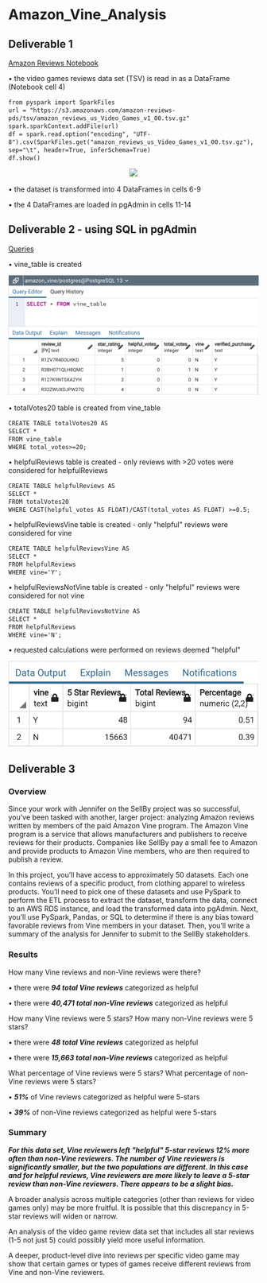 # Amazon_Vine_Analysis
## Deliverable 1
[Amazon Reviews Notebook](https://github.com/jzebker/Amazon_Vine_Analysis/blob/main/Amazon_Reviews_ETL.ipynb)

• the video games reviews data set (TSV) is read in as a DataFrame (Notebook cell 4)

    from pyspark import SparkFiles
    url = "https://s3.amazonaws.com/amazon-reviews-pds/tsv/amazon_reviews_us_Video_Games_v1_00.tsv.gz"
    spark.sparkContext.addFile(url)
    df = spark.read.option("encoding", "UTF-8").csv(SparkFiles.get("amazon_reviews_us_Video_Games_v1_00.tsv.gz"), sep="\t", header=True, inferSchema=True)
    df.show()
<p align="center"><img src="https://user-images.githubusercontent.com/84994321/135727569-3e9c9045-3a0a-49a6-b075-2717db502a4a.png"></p>

• the dataset is transformed into 4 DataFrames in cells 6-9

• the 4 DataFrames are loaded in pgAdmin in cells 11-14

## Deliverable 2 - using SQL in pgAdmin
[Queries](https://github.com/jzebker/Amazon_Vine_Analysis/blob/main/vine_review_analysis.sql)

• vine_table is created

<p align="center"><img src="https://github.com/jzebker/Amazon_Vine_Analysis/blob/main/img/d2VineTable.png?raw=true"></p>

• totalVotes20 table is created from vine_table

    CREATE TABLE totalVotes20 AS
	SELECT *
	FROM vine_table
	WHERE total_votes>=20;

• helpfulReviews table is created - only reviews with >20 votes were considered for helpfulReviews
    
    CREATE TABLE helpfulReviews AS
	SELECT *
	FROM totalVotes20
	WHERE CAST(helpful_votes AS FLOAT)/CAST(total_votes AS FLOAT) >=0.5;

• helpfulReviewsVine table is created - only "helpful" reviews were considered for vine

    CREATE TABLE helpfulReviewsVine AS
	SELECT *
	FROM helpfulReviews
	WHERE vine='Y';
    
• helpfulReviewsNotVine table is created - only "helpful" reviews were considered for not vine

    CREATE TABLE helpfulReviewsNotVine AS
	SELECT *
	FROM helpfulReviews
	WHERE vine='N';

• requested calculations were performed on reviews deemed "helpful"

<p align="center"><img src="https://github.com/jzebker/Amazon_Vine_Analysis/blob/main/img/d2VineCalculated.png?raw=true"></p>

## Deliverable 3
### Overview
Since your work with Jennifer on the SellBy project was so successful, you’ve been tasked with another, larger project: analyzing Amazon reviews written by members of the paid Amazon Vine program. The Amazon Vine program is a service that allows manufacturers and publishers to receive reviews for their products. Companies like SellBy pay a small fee to Amazon and provide products to Amazon Vine members, who are then required to publish a review.

In this project, you’ll have access to approximately 50 datasets. Each one contains reviews of a specific product, from clothing apparel to wireless products. You’ll need to pick one of these datasets and use PySpark to perform the ETL process to extract the dataset, transform the data, connect to an AWS RDS instance, and load the transformed data into pgAdmin. Next, you’ll use PySpark, Pandas, or SQL to determine if there is any bias toward favorable reviews from Vine members in your dataset. Then, you’ll write a summary of the analysis for Jennifer to submit to the SellBy stakeholders.

### Results
How many Vine reviews and non-Vine reviews were there?

• there were ***94 total Vine reviews*** categorized as helpful

• there were ***40,471 total non-Vine reviews*** categorized as helpful

How many Vine reviews were 5 stars? How many non-Vine reviews were 5 stars?

• there were ***48 total Vine reviews*** categorized as helpful

• there were ***15,663 total non-Vine reviews*** categorized as helpful

What percentage of Vine reviews were 5 stars? What percentage of non-Vine reviews were 5 stars?

• ***51%*** of Vine reviews categorized as helpful were 5-stars

• ***39%*** of non-Vine reviews categorized as helpful were 5-stars

### Summary
***For this data set, Vine reviewers left "helpful" 5-star reviews 12% more often than non-Vine reviewers.  The number of Vine reviewers is significantly smaller, but the two populations are different.  In this case and for helpful reviews, Vine reviewers are more likely to leave a 5-star review than non-Vine reviewers.  There appears to be a slight bias.***

A broader analysis across multiple categories (other than reviews for video games only) may be more fruitful.  It is possible that this discrepancy in 5-star reviews will widen or narrow.

An analysis of the video game review data set that includes all star reviews (1-5 not just 5) could possibly yield more useful information.

A deeper, product-level dive into reviews per specific video game may show that certain games or types of games receive different reviews from Vine and non-Vine reviewers.
